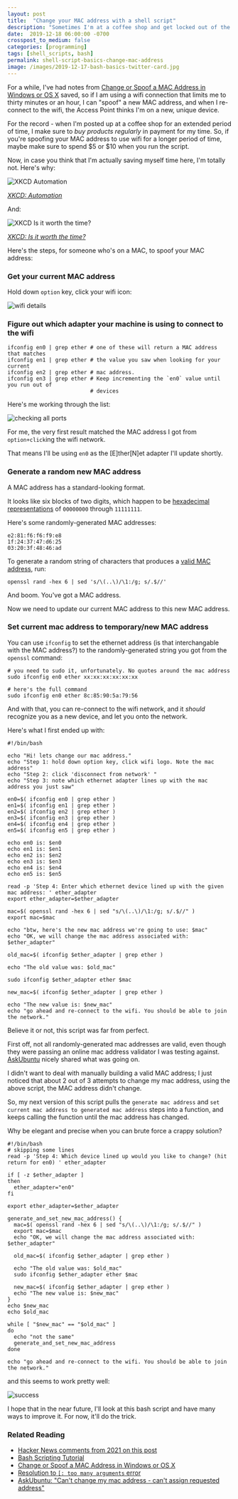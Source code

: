 ```yaml
---
layout: post
title:  "Change your MAC address with a shell script"
description: "Sometimes I'm at a coffee shop and get locked out of the wifi, after an hour or two has passed. Rather than spending 2 minutes/week entering terminal commands, I thought it made sense to spend a few hours figuring out how to make it take one minute a week, instead, via AUTOMATION"
date:  2019-12-18 06:00:00 -0700
crosspost_to_medium: false
categories: [programming]
tags: [shell_scripts, bash]
permalink: shell-script-basics-change-mac-address
image: /images/2019-12-17-bash-basics-twitter-card.jpg
---
```


For a while, I've had notes from [Change or Spoof a MAC Address in Windows or OS X](https://www.online-tech-tips.com/computer-tips/how-to-change-mac-address/) saved, so if I am using a wifi connection that limits me to thirty minutes or an hour, I can "spoof" a new MAC address, and when I re-connect to the wifi, the Access Point thinks I'm on a new, unique device. 

For the record - when I'm posted up at a coffee shop for an extended period of time, I make sure to _buy products regularly_ in payment for my time. So, if you're spoofing your MAC address to use wifi for a longer period of time, maybe make sure to spend $5 or $10 when you run the script. 

Now, in case you think that I'm actually saving myself time here, I'm totally not. Here's why:

![XKCD Automation](https://imgs.xkcd.com/comics/automation.png "'Automating' comes from the roots 'auto-' meaning 'self-', and 'mating', meaning 'screwing'.")

_[XKCD: Automation](https://xkcd.com/1319/)_

And:

![XKCD Is it worth the time?](https://imgs.xkcd.com/comics/is_it_worth_the_time.png "Don't forget the time you spend finding the chart to look up what you save. And the time spent reading this reminder about the time spent. And the time trying to figure out if either of those actually make sense. Remember, every second counts toward your life total, including these right now.")

_[XKCD: Is it worth the time?](https://xkcd.com/1205/)_

Here's the steps, for someone who's on a MAC, to spoof your MAC address:

### Get your current MAC address

Hold down `option` key, click your wifi icon:

![wifi details](/images/2019-12-11-bash-basics-01.jpg)

### Figure out which adapter your machine is using to connect to the wifi

```shell
ifconfig en0 | grep ether # one of these will return a MAC address that matches
ifconfig en1 | grep ether # the value you saw when looking for your current
ifconfig en2 | grep ether # mac address.
ifconfig en3 | grep ether # Keep incrementing the `en0` value until you run out of 
                          # devices
```

Here's me working through the list:

![checking all ports](/images/2019-12-11-basic-bash-02.jpg)

For me, the very first result matched the MAC address I got from `option+click`ing the wifi network. 

That means I'll be using `en0` as the [E]ther[N]et adapter I'll update shortly. 

<!--more-->

### Generate a random new MAC address

A MAC address has a standard-looking format.

It looks like six blocks of two digits, which happen to be [hexadecimal representations](https://en.wikipedia.org/wiki/Hexadecimal) of `00000000` through `11111111`. 

Here's some randomly-generated MAC addresses:

```
e2:81:f6:f6:f9:e8
1f:24:37:47:d6:25
03:20:3f:48:46:ad
```

To generate a random string of characters that produces a [valid MAC address](http://sqa.fyicenter.com/1000208_MAC_Address_Validator.html), run:

```
openssl rand -hex 6 | sed 's/\(..\)/\1:/g; s/.$//'
```

And boom. You've got a MAC address. 

Now we need to update our current MAC address to this new MAC address.

### Set current mac address to temporary/new MAC address

You can use `ifconfig` to set the ethernet address (is that interchangable with the MAC address?) to the randomly-generated string you got from the `openssl` command:

```shell
# you need to sudo it, unfortunately. No quotes around the mac address
sudo ifconfig en0 ether xx:xx:xx:xx:xx:xx

# here's the full command
sudo ifconfig en0 ether 8c:85:90:5a:79:56
```

And with that, you can re-connect to the wifi network, and it _should_ recognize you as a new device, and let you onto the network. 

Here's what I first ended up with:

```shell
#!/bin/bash

echo "Hi! lets change our mac address."
echo "Step 1: hold down option key, click wifi logo. Note the mac address"
echo "Step 2: click 'disconnect from network' "
echo "Step 3: note which ethernet adapter lines up with the mac address you just saw"

en0=$( ifconfig en0 | grep ether )
en1=$( ifconfig en1 | grep ether )
en2=$( ifconfig en2 | grep ether )
en3=$( ifconfig en3 | grep ether )
en4=$( ifconfig en4 | grep ether )
en5=$( ifconfig en5 | grep ether )

echo en0 is: $en0
echo en1 is: $en1
echo en2 is: $en2
echo en3 is: $en3
echo en4 is: $en4
echo en5 is: $en5

read -p 'Step 4: Enter which ethernet device lined up with the given mac address: ' ether_adapter
export ether_adapter=$ether_adapter

mac=$( openssl rand -hex 6 | sed "s/\(..\)/\1:/g; s/.$//" )
export mac=$mac

echo "btw, here's the new mac address we're going to use: $mac"
echo "OK, we will change the mac address associated with: $ether_adapter"

old_mac=$( ifconfig $ether_adapter | grep ether )

echo "The old value was: $old_mac"

sudo ifconfig $ether_adapter ether $mac

new_mac=$( ifconfig $ether_adapter | grep ether )

echo "The new value is: $new_mac"
echo "go ahead and re-connect to the wifi. You should be able to join the network."
```

Believe it or not, this script was far from perfect. 

First off, not all randomly-generated mac addresses are valid, even though they were passing an online mac address validator I was testing against. [AskUbuntu](https://askubuntu.com/a/536221) nicely shared what was going on.

I didn't want to deal with manually building a valid MAC address; I just noticed that about 2 out of 3 attempts to change my mac address, using the above script, the MAC address didn't change.

So, my next version of this script pulls the `generate mac address` and `set current mac address to generated mac address` steps into a function, and keeps calling the function until the mac address has changed.

Why be elegant and precise when you can brute force a crappy solution?

```shell
#!/bin/bash
# skipping some lines
read -p 'Step 4: Which device lined up would you like to change? (hit return for en0) ' ether_adapter

if [ -z $ether_adapter ]
then
  ether_adapter="en0"
fi

export ether_adapter=$ether_adapter

generate_and_set_new_mac_address() {
  mac=$( openssl rand -hex 6 | sed "s/\(..\)/\1:/g; s/.$//" )
  export mac=$mac
  echo "OK, we will change the mac address associated with: $ether_adapter"

  old_mac=$( ifconfig $ether_adapter | grep ether )

  echo "The old value was: $old_mac"
  sudo ifconfig $ether_adapter ether $mac

  new_mac=$( ifconfig $ether_adapter | grep ether )
  echo "The new value is: $new_mac"
}
echo $new_mac
echo $old_mac

while [ "$new_mac" == "$old_mac" ]
do
  echo "not the same"
  generate_and_set_new_mac_address
done

echo "go ahead and re-connect to the wifi. You should be able to join the network."
```

and this seems to work pretty well:

![success](/images/2019-12-17-bash_script_success.jpg)

I hope that in the near future, I'll look at this bash script and have many ways to improve it. For now, it'll do the trick. 

### Related Reading

- [Hacker News comments from 2021 on this post](https://news.ycombinator.com/item?id=26060152#26060229)
- [Bash Scripting Tutorial](https://ryanstutorials.net/bash-scripting-tutorial/bash-script.php)
- [Change or Spoof a MAC Address in Windows or OS X](https://www.online-tech-tips.com/computer-tips/how-to-change-mac-address/)
- [Resolution to `[: too many arguments` error](https://stackoverflow.com/questions/13781216/meaning-of-too-many-arguments-error-from-if-square-brackets)
- [AskUbuntu: "Can't change my mac address - can't assign requested address"](https://askubuntu.com/questions/423530/cant-change-my-mac-address-cant-assign-requested-address/536221)
